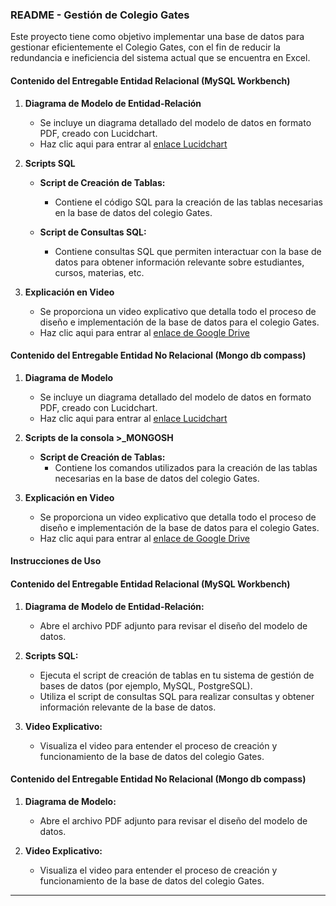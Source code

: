 
### README - Gestión de Colegio Gates

Este proyecto tiene como objetivo implementar una base de datos para gestionar eficientemente el Colegio Gates, con el fin de reducir la redundancia e ineficiencia del sistema actual que se encuentra en Excel.



#### Contenido del Entregable Entidad Relacional (MySQL Workbench)

1. **Diagrama de Modelo de Entidad-Relación**
   - Se incluye un diagrama detallado del modelo de datos en formato PDF, creado con Lucidchart.
   - Haz clic aqui para entrar al [enlace Lucidchart](https://lucid.app/lucidchart/caab8401-3fee-4cf4-ae1d-efe952668bb2/edit?viewport_loc=62%2C-350%2C3188%2C1676%2C0_0&invitationId=inv_715881a2-fc11-4102-9c9b-301c6197b2e0)

2. **Scripts SQL**
   - **Script de Creación de Tablas:**
     - Contiene el código SQL para la creación de las tablas necesarias en la base de datos del colegio Gates.
       
   - **Script de Consultas SQL:**
     - Contiene consultas SQL que permiten interactuar con la base de datos para obtener información relevante sobre estudiantes, cursos, materias, etc.

3. **Explicación en Video**
   - Se proporciona un video explicativo que detalla todo el proceso de diseño e implementación de la base de datos para el colegio Gates.
   -  Haz clic aqui para entrar al [enlace de Google Drive](https://drive.google.com/file/d/1mOgwjDdW65t8RAJCk-kAkZXiGarjwMP5/view?usp=sharing)

#### Contenido del Entregable Entidad No Relacional (Mongo db compass)

1. **Diagrama de Modelo**
   - Se incluye un diagrama detallado del modelo de datos en formato PDF, creado con Lucidchart.
   - Haz clic aqui para entrar al [enlace Lucidchart](https://lucid.app/lucidchart/b9b91344-dcf7-4a3d-a672-ddb2611fab67/edit?viewport_loc=-1461%2C-236%2C2944%2C1548%2C0_0&invitationId=inv_c3835e56-7551-48fc-9df5-7e9caca3755b)

2. **Scripts de la consola >_MONGOSH**
   - **Script de Creación de Tablas:**
     - Contiene los comandos utilizados para la creación de las tablas necesarias en la base de datos del colegio Gates.
       
3. **Explicación en Video**
   - Se proporciona un video explicativo que detalla todo el proceso de diseño e implementación de la base de datos para el colegio Gates.
   -  Haz clic aqui para entrar al [enlace de Google Drive](https://drive.google.com/file/d/1HfWDQEH6ev3Niyd7WVTel1jIM28PAGSi/view?usp=sharing)


#### Instrucciones de Uso

#### Contenido del Entregable Entidad Relacional (MySQL Workbench) 

1. **Diagrama de Modelo de Entidad-Relación:**
   - Abre el archivo PDF adjunto para revisar el diseño del modelo de datos.

2. **Scripts SQL:**
   - Ejecuta el script de creación de tablas en tu sistema de gestión de bases de datos (por ejemplo, MySQL, PostgreSQL).
   - Utiliza el script de consultas SQL para realizar consultas y obtener información relevante de la base de datos.

3. **Video Explicativo:**
   - Visualiza el video para entender el proceso de creación y funcionamiento de la base de datos del colegio Gates.


#### Contenido del Entregable Entidad No Relacional (Mongo db compass)

1. **Diagrama de Modelo:**
   - Abre el archivo PDF adjunto para revisar el diseño del modelo de datos.

2. **Video Explicativo:**
   - Visualiza el video para entender el proceso de creación y funcionamiento de la base de datos del colegio Gates.

---
